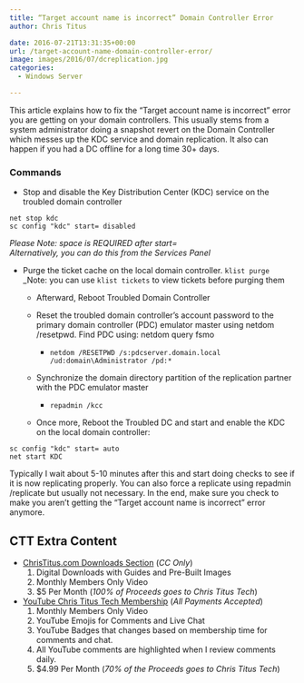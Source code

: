 ```yaml
---
title: “Target account name is incorrect” Domain Controller Error
author: Chris Titus

date: 2016-07-21T13:31:35+00:00
url: /target-account-name-domain-controller-error/
image: images/2016/07/dcreplication.jpg
categories:
  - Windows Server

---
```

This article explains how to fix the &#8220;Target account name is incorrect&#8221; error you are getting on your domain controllers. This usually stems from a system administrator doing a snapshot revert on the Domain Controller which messes up the KDC service and domain replication. It also can happen if you had a DC offline for a long time 30+ days. <!--more-->

### Commands

  * Stop and disable the Key Distribution Center (KDC) service on the troubled domain controller 
```
net stop kdc
sc config "kdc" start= disabled
```
_Please Note: space is REQUIRED after start=_  
_Alternatively, you can do this from the Services Panel_
  * Purge the ticket cache on the local domain controller. 
`klist purge`  
_Note: you can use `klist tickets` to view tickets before purging them
    
      * Afterward, Reboot Troubled Domain Controller
    
      * Reset the troubled domain controller&#8217;s account password to the primary domain controller (PDC) emulator master using netdom /resetpwd. Find PDC using: netdom query fsmo 
          * `netdom /RESETPWD /s:pdcserver.domain.local /ud:domain\Administrator /pd:*`
    
      * Synchronize the domain directory partition of the replication partner with the PDC emulator master 
          * `repadmin /kcc`
    
      * Once more, Reboot the Troubled DC and start and enable the KDC on the local domain controller: 
```
sc config "kdc" start= auto
net start KDC
```
Typically I wait about 5-10 minutes after this and start doing checks to see if it is now replicating properly. You can also force a replicate using repadmin /replicate but usually not necessary. In the end, make sure you check to make you aren&#8217;t getting the &#8220;Target account name is incorrect&#8221; error anymore.
    
## CTT Extra Content

- [ChrisTitus.com Downloads Section][1] (_CC Only_)
  1. Digital Downloads with Guides and Pre-Built Images
  2. Monthly Members Only Video
  3. $5 Per Month (_100% of Proceeds goes to Chris Titus Tech_)
- [YouTube Chris Titus Tech Membership][2] (_All Payments Accepted_)
  1. Monthly Members Only Video
  2. YouTube Emojis for Comments and Live Chat
  3. YouTube Badges that changes based on membership time for comments and chat.
  4. All YouTube comments are highlighted when I review comments daily. 
  5. $4.99 Per Month (_70% of the Proceeds goes to Chris Titus Tech_)

 [1]: https://portal.christitus.com
 [2]: https://christitus.com/join